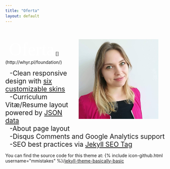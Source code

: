 ```yaml
---
title: "Oferta"
layout: default
---
```




<br/>
<br/>
&nbsp;&nbsp; <span style="color:#fff; font-family: 'Bebas Neue'; font-size: 4em;">Oferta</span>
[<img src='ciastka.jpg' id="logo" align="right" height="50%" width="50%" hspace="20"/>](http://whyr.pl/foundation/)

&nbsp;&nbsp;<span style="font-size: 1.5em"> -Clean responsive design with [six customizable skins](#skin)</span><br/>
&nbsp;&nbsp;<span style="font-size: 1.5em"> -Curriculum Vitæ/Resume layout powered by [JSON data](http://registry.jsonresume.org/)</span><br/>
&nbsp;&nbsp;<span style="font-size: 1.5em"> -About page layout</span><br/>
&nbsp;&nbsp;<span style="font-size: 1.5em"> -Disqus Comments and Google Analytics support</span><br/>
&nbsp;&nbsp;<span style="font-size: 1.5em"> -SEO best practices via [Jekyll SEO Tag](https://github.com/jekyll/jekyll-seo-tag/)</span><br/>




You can find the source code for this theme at: {% include icon-github.html username="mmistakes" %}/[jekyll-theme-basically-basic](https://github.com/mmistakes/jekyll-theme-basically-basic)

